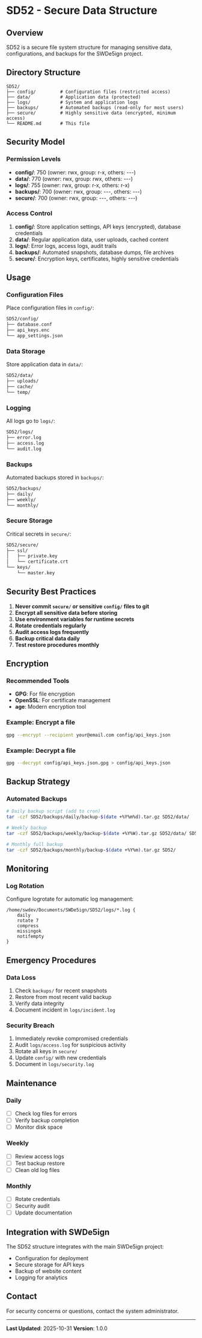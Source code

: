 # SD52 - Secure Data Structure

## Overview
SD52 is a secure file system structure for managing sensitive data, configurations, and backups for the SWDe5ign project.

## Directory Structure

```
SD52/
├── config/         # Configuration files (restricted access)
├── data/           # Application data (protected)
├── logs/           # System and application logs
├── backups/        # Automated backups (read-only for most users)
├── secure/         # Highly sensitive data (encrypted, minimum access)
└── README.md       # This file
```

## Security Model

### Permission Levels
- **config/**: 750 (owner: rwx, group: r-x, others: ---)
- **data/**: 770 (owner: rwx, group: rwx, others: ---)
- **logs/**: 755 (owner: rwx, group: r-x, others: r-x)
- **backups/**: 700 (owner: rwx, group: ---, others: ---)
- **secure/**: 700 (owner: rwx, group: ---, others: ---)

### Access Control
1. **config/**: Store application settings, API keys (encrypted), database credentials
2. **data/**: Regular application data, user uploads, cached content
3. **logs/**: Error logs, access logs, audit trails
4. **backups/**: Automated snapshots, database dumps, file archives
5. **secure/**: Encryption keys, certificates, highly sensitive credentials

## Usage

### Configuration Files
Place configuration files in `config/`:
```bash
SD52/config/
├── database.conf
├── api_keys.enc
└── app_settings.json
```

### Data Storage
Store application data in `data/`:
```bash
SD52/data/
├── uploads/
├── cache/
└── temp/
```

### Logging
All logs go to `logs/`:
```bash
SD52/logs/
├── error.log
├── access.log
└── audit.log
```

### Backups
Automated backups stored in `backups/`:
```bash
SD52/backups/
├── daily/
├── weekly/
└── monthly/
```

### Secure Storage
Critical secrets in `secure/`:
```bash
SD52/secure/
├── ssl/
│   ├── private.key
│   └── certificate.crt
└── keys/
    └── master.key
```

## Security Best Practices

1. **Never commit `secure/` or sensitive `config/` files to git**
2. **Encrypt all sensitive data before storing**
3. **Use environment variables for runtime secrets**
4. **Rotate credentials regularly**
5. **Audit access logs frequently**
6. **Backup critical data daily**
7. **Test restore procedures monthly**

## Encryption

### Recommended Tools
- **GPG**: For file encryption
- **OpenSSL**: For certificate management
- **age**: Modern encryption tool

### Example: Encrypt a file
```bash
gpg --encrypt --recipient your@email.com config/api_keys.json
```

### Example: Decrypt a file
```bash
gpg --decrypt config/api_keys.json.gpg > config/api_keys.json
```

## Backup Strategy

### Automated Backups
```bash
# Daily backup script (add to cron)
tar -czf SD52/backups/daily/backup-$(date +%Y%m%d).tar.gz SD52/data/

# Weekly backup
tar -czf SD52/backups/weekly/backup-$(date +%Y%W).tar.gz SD52/data/ SD52/config/

# Monthly full backup
tar -czf SD52/backups/monthly/backup-$(date +%Y%m).tar.gz SD52/
```

## Monitoring

### Log Rotation
Configure logrotate for automatic log management:
```
/home/swdev/Documents/SWDe5ign/SD52/logs/*.log {
    daily
    rotate 7
    compress
    missingok
    notifempty
}
```

## Emergency Procedures

### Data Loss
1. Check `backups/` for recent snapshots
2. Restore from most recent valid backup
3. Verify data integrity
4. Document incident in `logs/incident.log`

### Security Breach
1. Immediately revoke compromised credentials
2. Audit `logs/access.log` for suspicious activity
3. Rotate all keys in `secure/`
4. Update `config/` with new credentials
5. Document in `logs/security.log`

## Maintenance

### Daily
- [ ] Check log files for errors
- [ ] Verify backup completion
- [ ] Monitor disk space

### Weekly
- [ ] Review access logs
- [ ] Test backup restore
- [ ] Clean old log files

### Monthly
- [ ] Rotate credentials
- [ ] Security audit
- [ ] Update documentation

## Integration with SWDe5ign

The SD52 structure integrates with the main SWDe5ign project:
- Configuration for deployment
- Secure storage for API keys
- Backup of website content
- Logging for analytics

## Contact

For security concerns or questions, contact the system administrator.

---

**Last Updated**: 2025-10-31
**Version**: 1.0.0
